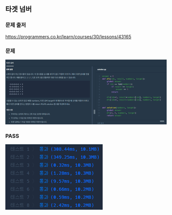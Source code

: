 ## 타겟 넘버

### 문제 출저

https://programmers.co.kr/learn/courses/30/lessons/43165



### 문제

![image-20220419214109415](README.assets/image-20220419214109415.png)



### PASS

![image-20220419214200286](README.assets/image-20220419214200286.png)